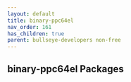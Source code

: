 ```yaml
---
layout: default
title: binary-ppc64el
nav_order: 161
has_children: true
parent: bullseye-developers non-free
---
```


## binary-ppc64el Packages
